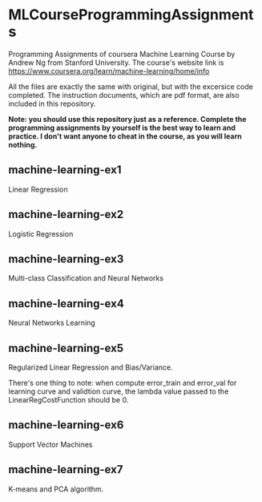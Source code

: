 # MLCourseProgrammingAssignments
Programming Assignments of coursera Machine Learning Course by Andrew Ng from Stanford University. The course's website link is https://www.coursera.org/learn/machine-learning/home/info 

All the files are exactly the same with original, but with the excersice code completed. The instruction documents, which are pdf format, are also included in this repository.

**Note: you should use this repository just as a reference. Complete the programming assignments by yourself is the best way to learn and practice. I don't want anyone to cheat in the course, as you will learn nothing.**

## machine-learning-ex1
Linear Regression

## machine-learning-ex2
Logistic Regression

## machine-learning-ex3
Multi-class Classification and Neural Networks

## machine-learning-ex4
Neural Networks Learning

## machine-learning-ex5
Regularized Linear Regression and Bias/Variance.

There's one thing to note: when compute error_train and error_val for learning curve and validtion curve, the lambda value passed to the LinearRegCostFunction should be 0.

## machine-learning-ex6

Support Vector Machines

## machine-learning-ex7

K-means and PCA algorithm.
